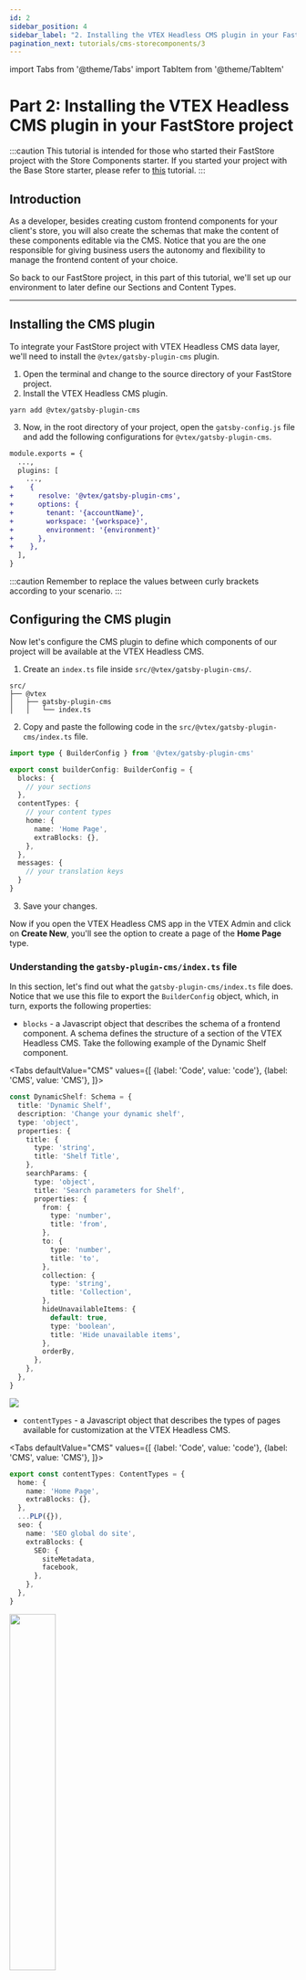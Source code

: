 ```yaml
---
id: 2
sidebar_position: 4
sidebar_label: "2. Installing the VTEX Headless CMS plugin in your FastStore project"
pagination_next: tutorials/cms-storecomponents/3
---
```


import Tabs from '@theme/Tabs'
import TabItem from '@theme/TabItem'

# Part 2: Installing the VTEX Headless CMS plugin in your FastStore project

:::caution
This tutorial is intended for those who started their FastStore project with the Store Components starter. If you started your project with the Base Store starter, please refer to [this](/tutorials/cms-overview) tutorial.
:::

## Introduction

As a developer, besides creating custom frontend components for your client's store, you will also create the schemas that make the content of these components editable via the CMS. Notice that you are the one responsible for giving business users the autonomy and flexibility to manage the frontend content of your choice. 

So back to our FastStore project, in this part of this tutorial, we'll set up our environment to later define our Sections and Content Types.

---

## Installing the CMS plugin

To integrate your FastStore project with VTEX Headless CMS data layer, we'll need to install the `@vtex/gatsby-plugin-cms` plugin.

1. Open the terminal and change to the source directory of your FastStore project.
2. Install the VTEX Headless CMS plugin.

  ```
  yarn add @vtex/gatsby-plugin-cms
  ```

3. Now, in the root directory of your project, open the `gatsby-config.js` file and add the following configurations for `@vtex/gatsby-plugin-cms`.

```diff {5-12} title=gatsby-config.js
module.exports = {
  ...,
  plugins: [
    ...,
+    {
+      resolve: '@vtex/gatsby-plugin-cms',
+      options: {
+        tenant: '{accountName}',
+        workspace: '{workspace}',
+        environment: '{environment}'
+      },
+    },
  ],
}
```

:::caution
Remember to replace the values between curly brackets according to your scenario.
:::

## Configuring the CMS plugin

Now let's configure the CMS plugin to define which components of our project will be available at the VTEX Headless CMS. 

1. Create an `index.ts` file inside `src/@vtex/gatsby-plugin-cms/`.

  ```
  src/
  ├── @vtex
  │   ├── gatsby-plugin-cms
  │   │   └── index.ts
  ```

2. Copy and paste the following code in the `src/@vtex/gatsby-plugin-cms/index.ts` file.

  ```ts title="/src/@vtex/gatsby-plugin-cms/index.ts"
  import type { BuilderConfig } from '@vtex/gatsby-plugin-cms'

  export const builderConfig: BuilderConfig = {
    blocks: {
      // your sections
    },
    contentTypes: {
      // your content types
      home: {
        name: 'Home Page',
        extraBlocks: {},
      },      
    },
    messages: {
      // your translation keys
    }
  }
  ```

3. Save your changes.
   
Now if you open the VTEX Headless CMS app in the VTEX Admin and click on **Create New**, you'll see the option to create a page of the **Home Page** type.

### Understanding the `gatsby-plugin-cms/index.ts` file

In this section, let's find out what the `gatsby-plugin-cms/index.ts` file does. Notice that we use this file to export the `BuilderConfig` object, which, in turn, exports the following properties:

- `blocks` - a Javascript object that describes the schema of a frontend component. A schema defines the structure of a section of the VTEX Headless CMS. Take the following example of the Dynamic Shelf component.

<Tabs
  defaultValue="CMS"
  values={[
    {label: 'Code', value: 'code'},
    {label: 'CMS', value: 'CMS'},
  ]}>
  <TabItem value="code">
  
<div>

```ts title=src/@vtex/gatsby-plugin-cms/index.ts
const DynamicShelf: Schema = {
  title: 'Dynamic Shelf',
  description: 'Change your dynamic shelf',
  type: 'object',
  properties: {
    title: {
      type: 'string',
      title: 'Shelf Title',
    },
    searchParams: {
      type: 'object',
      title: 'Search parameters for Shelf',
      properties: {
        from: {
          type: 'number',
          title: 'from',
        },
        to: {
          type: 'number',
          title: 'to',
        },
        collection: {
          type: 'string',
          title: 'Collection',
        },
        hideUnavailableItems: {
          default: true,
          type: 'boolean',
          title: 'Hide unavailable items',
        },
        orderBy,
      },
    },
  },
}
```

</div>

  </TabItem>
  <TabItem value="CMS">
    <img src="https://vtexhelp.vtexassets.com/assets/docs/src/DynamicShelfSection___d6e0092372529fb9ca6c4e7150ba8f72.png"/>
  </TabItem>
</Tabs>

- `contentTypes` - a Javascript object that describes the types of pages available for customization at the VTEX Headless CMS.

<Tabs
  defaultValue="CMS"
  values={[
    {label: 'Code', value: 'code'},
    {label: 'CMS', value: 'CMS'},
  ]}>
  <TabItem value="code">
  
<div>

```ts title=src/@vtex/gatsby-plugin-cms/index.ts
export const contentTypes: ContentTypes = {
  home: {
    name: 'Home Page',
    extraBlocks: {},
  },
  ...PLP({}),
  seo: {
    name: 'SEO global do site',
    extraBlocks: {
      SEO: {
        siteMetadata,
        facebook,
      },
    },
  },
}
```

</div>

  </TabItem>
  <TabItem value="CMS">
  <img src="https://vtexhelp.vtexassets.com/assets/docs/src/contenttypes___115870550123bf6088805e4452be76e1.png" width="40%" />
  </TabItem>
</Tabs>

- `messages` - an object that defines translation keys.
  
```ts title=src/@vtex/gatsby-plugin-cms/index.ts
  messages: {
    'admin/socialmediaTitle': 'Social Media',
    'admin/meta/socialmediaTitleFieldTitle': 'Title',
    'admin/meta/socialmediaTitleFieldDescription':
      'Appears when a link to this page is shared on social media',
    'admin/meta/socialmediaDescriptionFieldTitle': 'Description',
    'admin/meta/socialmediaDescriptionFieldDescription':
      'Appears when a link to this page is shared on social media',
    'admin/meta/socialmediaImageFieldTitle': 'Thumbnail',
    'admin/meta/socialmediaImageFieldDescription':
      'Appears when the page is shared on social media',
  },
```

Now that you have created your `src/@vtex/gatsby-plugin-cms/index.ts` file and have an overall understanding of how you'll use it, let's define our schemas, content types and messages.

---

## Related resources

- [`gatsby-cms-plugin`](https://json-schema.org/understanding-json-schema/index.html)
- [Gatsby documentation - Plugins](https://www.gatsbyjs.com/docs/how-to/plugins-and-themes/)
- [Gatsby Documentation - Shadowing](https://www.gatsbyjs.com/docs/how-to/plugins-and-themes/shadowing/)
